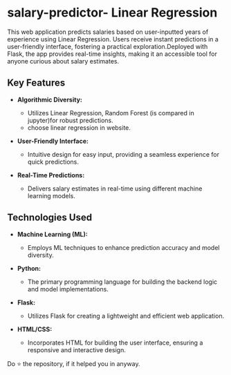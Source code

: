 # salary-predictor- Linear Regression

This web application predicts salaries based on user-inputted years of experience using  Linear Regression. Users receive instant predictions in a user-friendly interface, fostering a practical exploration.Deployed with Flask, the app provides real-time insights, making it an accessible tool for anyone curious about salary estimates.

## Key Features

- **Algorithmic Diversity:**
  - Utilizes Linear Regression, Random Forest (is compared in jupyter)for robust predictions.
  - choose linear regression in website.

- **User-Friendly Interface:**
  - Intuitive design for easy input, providing a seamless experience for quick predictions.

- **Real-Time Predictions:**
  - Delivers salary estimates in real-time using different machine learning models.

## Technologies Used

- **Machine Learning (ML):**
  - Employs ML techniques to enhance prediction accuracy and model diversity.

- **Python:**
  - The primary programming language for building the backend logic and model implementations.

- **Flask:**
  - Utilizes Flask for creating a lightweight and efficient web application.

- **HTML/CSS:**
  - Incorporates HTML for building the user interface, ensuring a responsive and interactive design.


Do ⭐ the repository, if it helped you in anyway.
